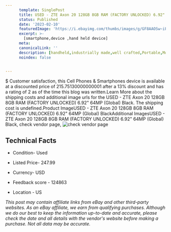 ```yaml
---
      template: SinglePost
      title: USED - ZTE Axon 20 128GB 8GB RAM (FACTORY UNLOCKED) 6.92" 64MP (Global) Black
      status: Published
      date: '2023-02-10'
      featuredImage: 'https://i.ebayimg.com/thumbs/images/g/GF8AAOSw~iFjRadp/s-l225.jpg'
      excerpt: >-
        [smartphone,device ,hand held device]
      meta:
      canonicalLink: ''
      description: [handheld,industrially made,well crafted,Portable,Mobile,Compact,Convenient,Lightweight,Maneuverable,Man-portable,Miniature,Carriable,Hand-held,Light,Holdable,Transportable,Mobile device,Pocket-sized,On-the-go,Wireless,Cordless,Compact size,Convenient size, smartphone,device ,hand held device]
      noindex: false

        
---
```

$
    Customer satisfaction, this Cell Phones & Smartphones device is available at a discounted price of 215.75130000000001 after a 13% discount and has a rating of 2 as of the time this blog was written.Learn More about the shipping costs and additional image urls for the USED - ZTE Axon 20 128GB 8GB RAM (FACTORY UNLOCKED) 6.92" 64MP (Global) Black. The shipping cost is undefined.Product ImageUSED - ZTE Axon 20 128GB 8GB RAM (FACTORY UNLOCKED) 6.92" 64MP (Global) BlackAdditional ImagesUSED - ZTE Axon 20 128GB 8GB RAM (FACTORY UNLOCKED) 6.92" 64MP (Global) Black, check vendor page, ![check vendor page](https://origin-galleryplus.ebayimg.com/ws/web/203590036996_2_0_1/225x225.jpg,https://origin-galleryplus.ebayimg.com/ws/web/203590036996_3_0_1/225x225.jpg)
    
    

 ## Technical Facts 



     
      

 - Condition- Used 


      

 - Listed Price- 247.99 


      

 - Currency- USD 


      

 - Feedback score - 124863 


      

 - Location - US 


      
      

 *_This post may contain affiliate links from eBay and other third-party websites. As an eBay affiliate, we earn from qualifying purchases. Although we do our best to keep the information up-to-date and accurate, please check the date and all details with the vendor's website before making a purchase. Not all data may be accurate._*



    
    
    
    
    